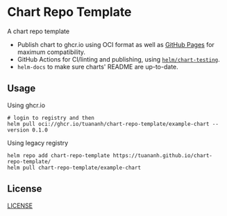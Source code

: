 # Chart Repo Template

A chart repo template

- Publish chart to ghcr.io using OCI format as well as [GitHub Pages](https://tuananh.github.io/chart-repo-template) for maximum compatibility.
- GitHub Actions for CI/linting and publishing, using [`helm/chart-testing`](https://github.com/helm/chart-testing).
- `helm-docs` to make sure charts' README are up-to-date.

## Usage

Using ghcr.io

```shell
# login to registry and then
helm pull oci://ghcr.io/tuananh/chart-repo-template/example-chart --version 0.1.0
```

Using legacy registry

```shell
helm repo add chart-repo-template https://tuananh.github.io/chart-repo-template/
helm pull chart-repo-template/example-chart
```

## License

[LICENSE](./LICENSE)
